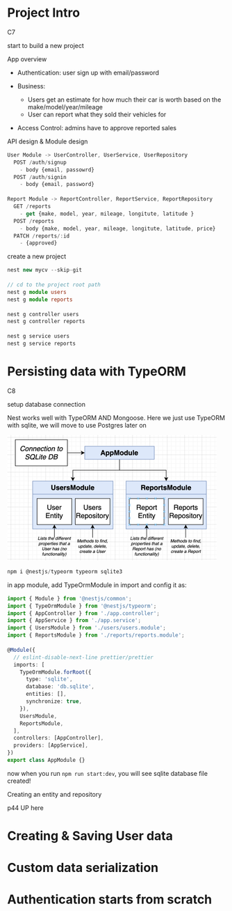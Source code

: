 





# Project Intro

C7

start to build a new project



App overview

+ Authentication: user sign up with email/password
+ Business: 
  + Users get an estimate for how much their car is worth based on the make/model/year/mileage
  + User can report what they sold their vehicles for

+ Access Control: admins have to approve reported sales





API design & Module design

```ts
User Module -> UserController, UserService, UserRepository
  POST /auth/signup
    - body {email, passowrd}
  POST /auth/signin
    - body {email, password}

Report Module -> ReportController, ReportService, ReportRepository
  GET /reports
    - get {make, model, year, mileage, longitute, latitude }
  POST /reports
    - body {make, model, year, mileage, longitute, latitude, price}
  PATCH /reports/:id
    - {approved}
```



create a new project

```ts
nest new mycv --skip-git

// cd to the project root path
nest g module users
nest g module reports
  
nest g controller users
nest g controller reports
  
nest g service users
nest g service reports
```





# Persisting data with TypeORM

C8



setup database connection 

Nest works well with TypeORM AND Mongoose. Here we just use TypeORM with sqlite, we will move to use Postgres later on



<img src="./src_md/setup-connection1.png" style="zoom:50%;" />



```js
npm i @nestjs/typeorm typeorm sqlite3
```

in app module, add TypeOrmModule in import and config it as:

````ts
import { Module } from '@nestjs/common';
import { TypeOrmModule } from '@nestjs/typeorm';
import { AppController } from './app.controller';
import { AppService } from './app.service';
import { UsersModule } from './users/users.module';
import { ReportsModule } from './reports/reports.module';

@Module({
  // eslint-disable-next-line prettier/prettier
  imports: [
    TypeOrmModule.forRoot({
      type: 'sqlite',
      database: 'db.sqlite',
      entities: [],
      synchronize: true,
    }),
    UsersModule,
    ReportsModule,
  ],
  controllers: [AppController],
  providers: [AppService],
})
export class AppModule {}
````

now when you run `npm run start:dev`, you will see sqlite database file created!







Creating an entity and repository

p44 UP here





# Creating & Saving User data









# Custom data serialization







# Authentication starts from scratch